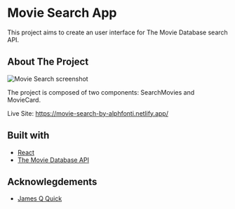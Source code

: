 # Movie Search App

This project aims to create an user interface for The Movie Database search API.

## About The Project

![Movie Search screenshot](https://user-images.githubusercontent.com/69361901/197423917-152c6ab3-2a3d-4346-9eb5-b77c14d5e2f9.png)

The project is composed of two components: SearchMovies and MovieCard.

Live Site: https://movie-search-by-alphfonti.netlify.app/

## Built with

- [React](https://reactjs.org/)
- [The Movie Database API](https://api.themoviedb.org)

## Acknowlegdements

- [James Q Quick](https://youtube.com/jamesqquick)